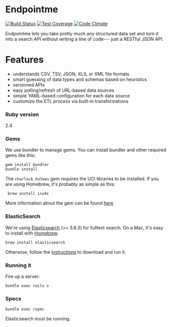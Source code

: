 Endpointme
==========

[![Build Status](https://travis-ci.org/GovWizely/endpointme.svg?branch=master)](https://travis-ci.org/GovWizely/endpointme/)
[![Test Coverage](https://codeclimate.com/github/GovWizely/endpointme/badges/coverage.svg)](https://codeclimate.com/github/GovWizely/endpointme)
[![Code Climate](https://codeclimate.com/github/GovWizely/endpointme/badges/gpa.svg)](https://codeclimate.com/github/GovWizely/endpointme)

Endpointme lets you take pretty much any structured data set and turn it into a search API without writing a line of code--- just a RESTful JSON API.

# Features

* understands CSV, TSV, JSON, XLS, or XML file formats
* smart guessing of data types and schemas based on heuristics
* versioned APIs
* easy polling/refresh of URL-based data sources
* simple YAML-based configuration for each data source
* customize the ETL process via built-in transformations


### Ruby version
2.4

### Gems

We use bundler to manage gems. You can install bundler and other required gems like this:

    gem install bundler
    bundle install
    
The `charlock_holmes` gem requires the UCI libraries to be installed. If you are using Homebrew, it's probably as simple as this:
     
     brew install icu4c

More information about the gem can be found [here](https://github.com/brianmario/charlock_holmes)             

### ElasticSearch

We're using [Elasticsearch](http://www.elasticsearch.org/) (>= 5.6.3) for fulltext search. On a Mac, it's easy to install with [Homebrew](http://mxcl.github.com/homebrew/).

    brew install elasticsearch

Otherwise, follow the [instructions](http://www.elasticsearch.org/download/) to download and run it.

### Running it

Fire up a server:

    bundle exec rails s
    
### Specs

    bundle exec rspec

Elasticsearch must be running. 


